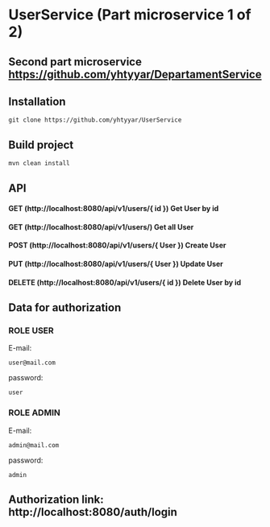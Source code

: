 # UserService (Part microservice 1 of 2)

## Second part microservice https://github.com/yhtyyar/DepartamentService

## Installation


 ````
 git clone https://github.com/yhtyyar/UserService
 ````
 
## Build project

 ````
 mvn clean install
 ````
 
 ## API 
 
 <h4> GET    (http://localhost:8080/api/v1/users/{ id })    Get User by id    </br> </h4>
 <h4> GET    (http://localhost:8080/api/v1/users/)          Get all User      </br> </h4>
 <h4> POST   (http://localhost:8080/api/v1/users/{ User })  Create User       </br> </h4>
 <h4> PUT    (http://localhost:8080/api/v1/users/{ User })  Update User       </br> </h4>
 <h4> DELETE (http://localhost:8080/api/v1/users/{ id })    Delete User by id </br> </h4>
 
 
 ## Data for authorization
 
 ### ROLE USER
 
 E-mail:
 ````
 user@mail.com
 ````
 password:
  ````
 user
 ````
 
 ### ROLE ADMIN
 
  E-mail:
  ````
 admin@mail.com
 ````
 password:
  ````
 admin
 ````
 
 ## Authorization link:  http://localhost:8080/auth/login 

